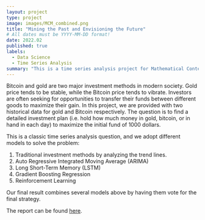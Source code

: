 ```yaml
---
layout: project
type: project
image: images/MCM_combined.png
title: "Mining the Past and Envisioning the Future"
# All dates must be YYYY-MM-DD format!
date: 2022.02
published: true
labels:
  - Data Science
  - Time Series Analysis
summary: "This is a time series analysis project for Mathematical Contest of Modeling (MCM) 2022. The paper won Honorable Mention prize."
---
```


Bitcoin and gold are two major investment methods in modern society. Gold price tends to be stable, while the Bitcoin price tends to vibrate. Investors are often seeking for opportunities to transfer their funds between different goods to maximize their gain. In this project, we are provided with two historical data for gold and Bitcoin respectively. The question is to find a detailed investment plan (i.e. hold how much money in gold, bitcoin, or in hand in each day) to maximize the initial fund of 1000 dollars.

This is a classic time series analysis question, and we adopt different models to solve the problem:

1. Traditional investment methods by analyzing the trend lines.
2. Auto Regressive Integrated Moving Average (ARIMA)
3. Long Short-Term Memory (LSTM)
4. Gradient Boosting Regression
5. Reinforcement Learning

Our final result combines several models above by having them vote for the final strategy.

The report can be found [here](../resources/MCM.pdf).
